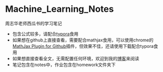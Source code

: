 # Machine_Learning_Notes
周志华老师西瓜书的学习笔记
- 包含公式较多，请配合[typora](https://www.typora.io)食用
- 如果想在github上直接查看，需要配合mathjax食用，可以使用chrome的[MathJax Plugin for Github](https://chrome.google.com/webstore/detail/github-with-mathjax/ioemnmodlmafdkllaclgeombjnmnbima?utm_source=chrome-app-launcher-info-dialog)插件，但效果不佳，还请使用下载配合typora食用
- 如果想直接查看全文，无需配置任何环境，欢迎到我的[博客](https://wangxicindy.github.io)来阅读
- 笔记包含在notes中，作业包含在homework文件夹下
